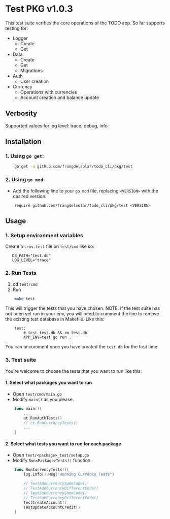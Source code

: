 # Test PKG v1.0.3

This test suite verifies the core operations of the TODO app. So far supports testing for:

-   Logger
    -   Create
    -   Get
-   Data
    -   Create
    -   Get
    -   Migrations
-   Auth
    -   User creation
-   Currency
    -   Operations with currencies
    -   Account creation and balance update

## Verbosity

Supported values for log level: trace, debug, info

## Installation

### 1. Using `go get`:

```bash
    go get -u github.com/frangdelsolar/todo_cli/pkg/test
```

### 2. Using `go mod`:

-   Add the following line to your `go.mod` file, replacing `<VERSION>` with the desired version:

```
    require github.com/frangdelsolar/todo_cli/pkg/test <VERSION>
```

## Usage

### 1. Setup environment variables

Create a `.env.test` file on `test/cmd` like so:

```
   DB_PATH="test.db"
   LOG_LEVEL="trace"
```

### 2. Run Tests

1. cd `test/cmd`
2. Run

```bash
    make test
```

This will trigger the tests that you have chosen.
NOTE: if the test suite has not been yet run in your env, you will need to comment the line to remove the existing test database in Makefile. Like this:

```
    test:
        # test test.db && rm test.db
        APP_ENV=test go run .
```

You can uncomment once you have created the `test.db` for the first time.

### 3. Test suite

You're welcome to choose the tests that you want to run like this:

#### 1. Select what packages you want to run

-   Open `test/cmd/main.go`
-   Modify `main()` as you please.

```go
    func main(){
        ...
        at.RunAuthTests()
        // ct.RunCurrencyTests()
        ...
    }
```

#### 2. Select what tests you want to run for each package

-   Open `test/<package>_test/setup.go`
-   Modify `Run<Package>Tests()` function.

```go
    func RunCurrencyTests(){
        log.Info().Msg("Running Currency Tests")

        // TestAddCurrencySameCode()
        // TestAddCurrencyDifferentCode()
        // TestSubCurrencySameCode()
        // TestSubCurrencyDifferentCode()
        TestCreateAccount()
        TestUpdateAccountCredit()
    }
```
